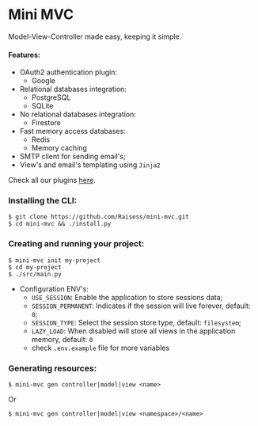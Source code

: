 # Mini MVC

Model-View-Controller made easy, keeping it simple.

#### Features:

- OAuth2 authentication plugin:
    - Google
- Relational databases integration:
    - PostgreSQL
    - SQLite
- No relational databases integration:
    - Firestore
- Fast memory access databases:
    - Redis
    - Memory caching
- SMTP client for sending email's;
- View's and email's templating using `Jinja2`

Check all our plugins [here](/docs/PLUGINS.md).

### Installing the CLI:

```shell
$ git clone https://github.com/Raisess/mini-mvc.git
$ cd mini-mvc && ./install.py
```

### Creating and running your project:

```shell
$ mini-mvc init my-project
$ cd my-project
$ ./src/main.py
```

- Configuration ENV's:
    - `USE_SESSION`: Enable the application to store sessions data;
    - `SESSION_PERMANENT`: Indicates if the session will live forever, default: `0`;
    - `SESSION_TYPE`: Select the session store type, default: `filesystem`;
    - `LAZY_LOAD`: When disabled will store all views in the application memory, default: `0`
    - check `.env.example` file for more variables

### Generating resources:

```shell
$ mini-mvc gen controller|model|view <name>
```

Or

```shell
$ mini-mvc gen controller|model|view <namespace>/<name>
```
